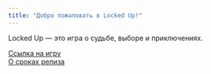 ```yaml
---
title: "Добро пожаловать в Locked Up!"
---
```


Locked Up — это игра о судьбе, выборе и приключениях.

[Ссылка на игру](https://www.youtube.com/shorts/_fFqNvgGN3g)  
[О сроках релиза](https://www.youtube.com/shorts/mpLvLjkWnio)